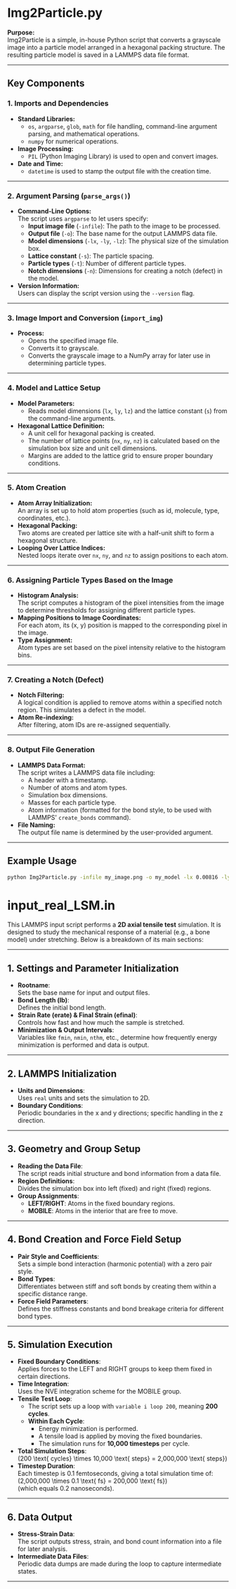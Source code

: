 # Img2Particle.py

**Purpose:**  
Img2Particle is a simple, in-house Python script that converts a grayscale image into a particle model arranged in a hexagonal packing structure. The resulting particle model is saved in a LAMMPS data file format.

---

## Key Components

### 1. Imports and Dependencies
- **Standard Libraries:**  
  - `os`, `argparse`, `glob`, `math` for file handling, command-line argument parsing, and mathematical operations.
  - `numpy` for numerical operations.
- **Image Processing:**  
  - `PIL` (Python Imaging Library) is used to open and convert images.
- **Date and Time:**  
  - `datetime` is used to stamp the output file with the creation time.

---

### 2. Argument Parsing (`parse_args()`)
- **Command-Line Options:**  
  The script uses `argparse` to let users specify:
  - **Input image file** (`-infile`): The path to the image to be processed.
  - **Output file** (`-o`): The base name for the output LAMMPS data file.
  - **Model dimensions** (`-lx`, `-ly`, `-lz`): The physical size of the simulation box.
  - **Lattice constant** (`-s`): The particle spacing.
  - **Particle types** (`-t`): Number of different particle types.
  - **Notch dimensions** (`-n`): Dimensions for creating a notch (defect) in the model.
- **Version Information:**  
  Users can display the script version using the `--version` flag.

---

### 3. Image Import and Conversion (`import_img`)
- **Process:**  
  - Opens the specified image file.
  - Converts it to grayscale.
  - Converts the grayscale image to a NumPy array for later use in determining particle types.

---

### 4. Model and Lattice Setup
- **Model Parameters:**  
  - Reads model dimensions (`lx`, `ly`, `lz`) and the lattice constant (`s`) from the command-line arguments.
- **Hexagonal Lattice Definition:**  
  - A unit cell for hexagonal packing is created.
  - The number of lattice points (`nx`, `ny`, `nz`) is calculated based on the simulation box size and unit cell dimensions.
  - Margins are added to the lattice grid to ensure proper boundary conditions.

---

### 5. Atom Creation
- **Atom Array Initialization:**  
  An array is set up to hold atom properties (such as id, molecule, type, coordinates, etc.).
- **Hexagonal Packing:**  
  Two atoms are created per lattice site with a half-unit shift to form a hexagonal structure.
- **Looping Over Lattice Indices:**  
  Nested loops iterate over `nx`, `ny`, and `nz` to assign positions to each atom.

---

### 6. Assigning Particle Types Based on the Image
- **Histogram Analysis:**  
  The script computes a histogram of the pixel intensities from the image to determine thresholds for assigning different particle types.
- **Mapping Positions to Image Coordinates:**  
  For each atom, its (x, y) position is mapped to the corresponding pixel in the image.
- **Type Assignment:**  
  Atom types are set based on the pixel intensity relative to the histogram bins.

---

### 7. Creating a Notch (Defect)
- **Notch Filtering:**  
  A logical condition is applied to remove atoms within a specified notch region. This simulates a defect in the model.
- **Atom Re-indexing:**  
  After filtering, atom IDs are re-assigned sequentially.

---

### 8. Output File Generation
- **LAMMPS Data Format:**  
  The script writes a LAMMPS data file including:
  - A header with a timestamp.
  - Number of atoms and atom types.
  - Simulation box dimensions.
  - Masses for each particle type.
  - Atom information (formatted for the bond style, to be used with LAMMPS' `create_bonds` command).
- **File Naming:**  
  The output file name is determined by the user-provided argument.

---

## Example Usage

```bash
python Img2Particle.py -infile my_image.png -o my_model -lx 0.00816 -ly 0.00816 -lz 1 -s 0.00003657 -t 2 -n 7.968e-5 1.083e-3
```

# input_real_LSM.in
This LAMMPS input script performs a **2D axial tensile test** simulation. It is designed to study the mechanical response of a material (e.g., a bone model) under stretching. Below is a breakdown of its main sections:

---

## 1. Settings and Parameter Initialization
- **Rootname**:  
  Sets the base name for input and output files.
- **Bond Length (lb)**:  
  Defines the initial bond length.
- **Strain Rate (erate) & Final Strain (efinal)**:  
  Controls how fast and how much the sample is stretched.
- **Minimization & Output Intervals**:  
  Variables like `fmin`, `nmin`, `nthm`, etc., determine how frequently energy minimization is performed and data is output.

---

## 2. LAMMPS Initialization
- **Units and Dimensions**:  
  Uses `real` units and sets the simulation to 2D.
- **Boundary Conditions**:  
  Periodic boundaries in the x and y directions; specific handling in the z direction.

---

## 3. Geometry and Group Setup
- **Reading the Data File**:  
  The script reads initial structure and bond information from a data file.
- **Region Definitions**:  
  Divides the simulation box into left (fixed) and right (fixed) regions.
- **Group Assignments**:  
  - **LEFT/RIGHT**: Atoms in the fixed boundary regions.  
  - **MOBILE**: Atoms in the interior that are free to move.

---

## 4. Bond Creation and Force Field Setup
- **Pair Style and Coefficients**:  
  Sets a simple bond interaction (harmonic potential) with a zero pair style.
- **Bond Types**:  
  Differentiates between stiff and soft bonds by creating them within a specific distance range.
- **Force Field Parameters**:  
  Defines the stiffness constants and bond breakage criteria for different bond types.

---

## 5. Simulation Execution
- **Fixed Boundary Conditions**:  
  Applies forces to the LEFT and RIGHT groups to keep them fixed in certain directions.
- **Time Integration**:  
  Uses the NVE integration scheme for the MOBILE group.
- **Tensile Test Loop**:  
  - The script sets up a loop with `variable i loop 200`, meaning **200 cycles**.
  - **Within Each Cycle**:
    - Energy minimization is performed.
    - A tensile load is applied by moving the fixed boundaries.
    - The simulation runs for **10,000 timesteps** per cycle.
- **Total Simulation Steps**:  
  \(200 \text{ cycles} \times 10,000 \text{ steps} = 2,000,000 \text{ steps}\)
- **Timestep Duration**:  
  Each timestep is 0.1 femtoseconds, giving a total simulation time of:  
  \(2,000,000 \times 0.1 \text{ fs} = 200,000 \text{ fs}\)  
  (which equals 0.2 nanoseconds).

---

## 6. Data Output
- **Stress-Strain Data**:  
  The script outputs stress, strain, and bond count information into a file for later analysis.
- **Intermediate Data Files**:  
  Periodic data dumps are made during the loop to capture intermediate states.

---
